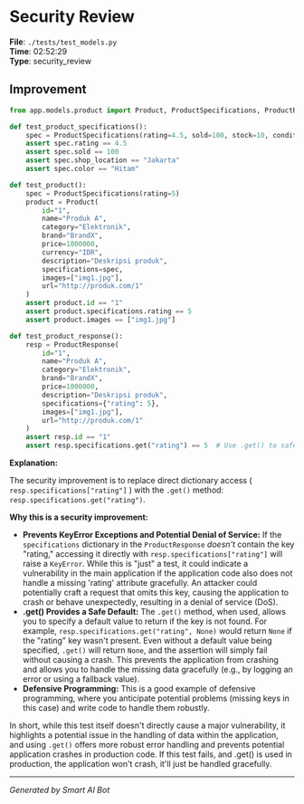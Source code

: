# Security Review

**File**: `./tests/test_models.py`  
**Time**: 02:52:29  
**Type**: security_review

## Improvement

```python
from app.models.product import Product, ProductSpecifications, ProductResponse

def test_product_specifications():
    spec = ProductSpecifications(rating=4.5, sold=100, stock=10, condition="Baru", shop_location="Jakarta", shop_name="Toko A", storage="128GB", color="Hitam", warranty="1 tahun")
    assert spec.rating == 4.5
    assert spec.sold == 100
    assert spec.shop_location == "Jakarta"
    assert spec.color == "Hitam"

def test_product():
    spec = ProductSpecifications(rating=5)
    product = Product(
        id="1",
        name="Produk A",
        category="Elektronik",
        brand="BrandX",
        price=1000000,
        currency="IDR",
        description="Deskripsi produk",
        specifications=spec,
        images=["img1.jpg"],
        url="http://produk.com/1"
    )
    assert product.id == "1"
    assert product.specifications.rating == 5
    assert product.images == ["img1.jpg"]

def test_product_response():
    resp = ProductResponse(
        id="1",
        name="Produk A",
        category="Elektronik",
        brand="BrandX",
        price=1000000,
        description="Deskripsi produk",
        specifications={"rating": 5},
        images=["img1.jpg"],
        url="http://produk.com/1"
    )
    assert resp.id == "1"
    assert resp.specifications.get("rating") == 5  # Use .get() to safely access dictionary values

```

**Explanation:**

The security improvement is to replace direct dictionary access ( `resp.specifications["rating"]` ) with the `.get()` method: `resp.specifications.get("rating")`.

**Why this is a security improvement:**

*   **Prevents KeyError Exceptions and Potential Denial of Service:**  If the `specifications` dictionary in the `ProductResponse` *doesn't* contain the key "rating," accessing it directly with `resp.specifications["rating"]` will raise a `KeyError`. While this is "just" a test, it could indicate a vulnerability in the main application if the application code also does not handle a missing 'rating' attribute gracefully. An attacker could potentially craft a request that omits this key, causing the application to crash or behave unexpectedly, resulting in a denial of service (DoS).
*   **.get() Provides a Safe Default:** The `.get()` method, when used,  allows you to specify a default value to return if the key is not found. For example, `resp.specifications.get("rating", None)` would return `None` if the "rating" key wasn't present. Even without a default value being specified, `.get()` will return `None`, and the assertion will simply fail without causing a crash.  This prevents the application from crashing and allows you to handle the missing data gracefully (e.g., by logging an error or using a fallback value).
*   **Defensive Programming:** This is a good example of defensive programming, where you anticipate potential problems (missing keys in this case) and write code to handle them robustly.

In short, while this test itself doesn't directly cause a major vulnerability, it highlights a potential issue in the handling of data within the application, and using `.get()` offers more robust error handling and prevents potential application crashes in production code. If this test fails, and .get() is used in production, the application won't crash, it'll just be handled gracefully.

---
*Generated by Smart AI Bot*
